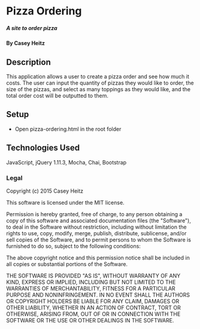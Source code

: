 # Pizza Ordering

##### A site to order pizza

#### By Casey Heitz

## Description

This application allows a user to create a pizza order and see how much it costs.  The user can input the quantity of pizzas they would like to order, the size of the pizzas, and select as many toppings as they would like, and the total order cost will be outputted to them.

## Setup
* Open pizza-ordering.html in the root folder

## Technologies Used

JavaScript, jQuery 1.11.3, Mocha, Chai, Bootstrap

### Legal

Copyright (c) 2015 Casey Heitz

This software is licensed under the MIT license.

Permission is hereby granted, free of charge, to any person obtaining a copy
of this software and associated documentation files (the "Software"), to deal
in the Software without restriction, including without limitation the rights
to use, copy, modify, merge, publish, distribute, sublicense, and/or sell
copies of the Software, and to permit persons to whom the Software is
furnished to do so, subject to the following conditions:

The above copyright notice and this permission notice shall be included in
all copies or substantial portions of the Software.

THE SOFTWARE IS PROVIDED "AS IS", WITHOUT WARRANTY OF ANY KIND, EXPRESS OR
IMPLIED, INCLUDING BUT NOT LIMITED TO THE WARRANTIES OF MERCHANTABILITY,
FITNESS FOR A PARTICULAR PURPOSE AND NONINFRINGEMENT. IN NO EVENT SHALL THE
AUTHORS OR COPYRIGHT HOLDERS BE LIABLE FOR ANY CLAIM, DAMAGES OR OTHER
LIABILITY, WHETHER IN AN ACTION OF CONTRACT, TORT OR OTHERWISE, ARISING FROM,
OUT OF OR IN CONNECTION WITH THE SOFTWARE OR THE USE OR OTHER DEALINGS IN
THE SOFTWARE.
